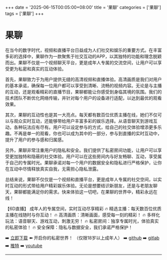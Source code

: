 +++
date = '2025-06-15T00:05:00+08:00'
title = '果聊'
categories = ['果聊']
tags = ['果聊']
+++

# 果聊

在当今的数字时代，视频和直播平台日益成为人们社交和娱乐的重要方式。在丰富多彩的选择中，果聊作为一款聚焦于社交互动的APP，以其独特的功能和理念脱颖而出。果聊不仅是一个视频聊天平台，更是成年人专属的交流空间，让用户可以享受更为私密和真实的互动体验。

首先，果聊致力于为用户提供无缝的高清视频和直播体验。高清画质是我们对用户的基本承诺，确保每一位用户都可以享受到清晰、流畅的视频内容。无论是与主播的互动，还是观看精彩的直播节目，果聊都能让你感受到身临其境的氛围。我们的技术团队不断优化网络传输，并针对每个用户的设备进行适配，以达到最优的观看效果。

其次，果聊的互动性也是其一大亮点。每天都有数百位优质主播在线，她们不仅可以与观众实时互动，还能够带给用户丰富多彩的娱乐选择。从语音聊天到游戏互动，各种玩法应有尽有。用户可以设定参与的方式，给自己的社交体验增添更多乐趣。不再是单一的观看，你也可以成为其中的一部分，参与到直播的实时互动中，提升了用户的参与感和归属感。

另外，果聊非常注重用户的隐私和安全。我们提供了私密房间功能，让用户可以享受更加独特和隐蔽的社交体验。用户可以在这些房间内与好友畅聊、互动，享受属于自己的专属时光。果聊承诺对每一个用户的数据安全和隐私进行严格保护，让你在互动中尽情释放真实自我，无需担心隐私泄露。

总结来说，果聊不仅仅是一个视频和直播平台，更是成年人专属的社交空间，以实时互动的形式带给用户精彩娱乐体验。无论是想要结识新朋友，还是与老朋友聊天，果聊都能满足你的需求。快来体验这一切吧，在果聊的世界中，精彩永远在线！

【6D直播】
成年人的专属空间，实时互动尽享精彩
🔥 精选主播：每天数百位优质主播在线随时与你互动！
🔥 高清画质：清晰画面，感受每一刻的精彩！
🔥 多样化玩法：语音聊天、游戏互动，刺激无穷！
🔥 私密房间：独享专属时光，体验真实的私密体验！
🔥 安全保障：隐私与数据安全，我们承诺严格保护！

➡️ [立即下载](https://down123.s3.ap-east-1.amazonaws.com/down/down.html?channelCode=blog) ⬅️ 开启你的私密世界！
（仅限18岁以上成年人）
➡️ [github](https://aldult-live.github.io/)
➡️ [gitlab](https://seo-09598d.gitlab.io/)
➡️ [推特](https://x.com/wegame33)
➡️ [youtube](https://www.youtube.com/@6Dlive)

---
